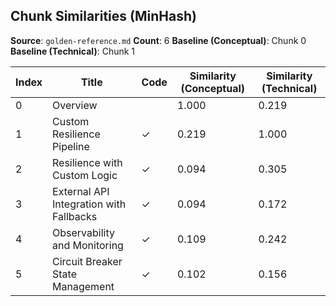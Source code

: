 ## Chunk Similarities (MinHash)

**Source**: `golden-reference.md`
**Count**: 6
**Baseline (Conceptual)**: Chunk 0
**Baseline (Technical)**: Chunk 1

| Index | Title | Code | Similarity (Conceptual) | Similarity (Technical) |
|-------|-------|------|-------------------------|------------------------|
| 0 | Overview |  | 1.000 | 0.219 |
| 1 | Custom Resilience Pipeline | ✓ | 0.219 | 1.000 |
| 2 | Resilience with Custom Logic | ✓ | 0.094 | 0.305 |
| 3 | External API Integration with Fallbacks | ✓ | 0.094 | 0.172 |
| 4 | Observability and Monitoring | ✓ | 0.109 | 0.242 |
| 5 | Circuit Breaker State Management | ✓ | 0.102 | 0.156 |

